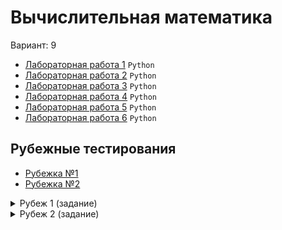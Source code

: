 # Вычислительная математика  
Вариант: 9  

+ [Лабораторная работа 1](./LAB_1) `Python`
+ [Лабораторная работа 2](./LAB_2) `Python`
+ [Лабораторная работа 3](./LAB_3) `Python`
+ [Лабораторная работа 4](./LAB_4) `Python`
+ [Лабораторная работа 5](./LAB_5) `Python`
+ [Лабораторная работа 6](./LAB_6) `Python`

## Рубежные тестирования
+ [Рубежка №1](./docs/Вычмат.%20Рубеж%201.pdf)
+ [Рубежка №2](./docs/Вычмат.%20Рубеж%202.pdf)

<details>
  <summary>Рубеж 1 (задание)</summary>
  <img align="middle" alt="рубеж-1" src="./tests/test1.jpg" /> 
</details>

<details>
  <summary>Рубеж 2 (задание)</summary>
  <img align="middle" alt="рубеж-2" src="./tests/test2.jpg" /> 
</details>